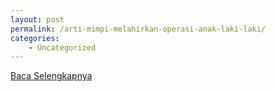 ```yaml
---
layout: post
permalink: /arti-mimpi-melahirkan-operasi-anak-laki-laki/
categories:
    - Uncategorized
---
```


[Baca Selengkapnya](/05)